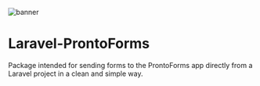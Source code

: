 ![banner](https://banners.beyondco.de/Laravel-Prontoforms.png?theme=dark&packageManager=composer+require&packageName=omaromp2%2FLaravel-ProntoForms&pattern=boxes&style=style_1&description=Package+for+sending+forms+to+ProntoForms&md=1&showWatermark=1&fontSize=100px&images=template)
# Laravel-ProntoForms 
Package intended for sending forms to the ProntoForms app directly from a Laravel project in a clean and simple way. 

